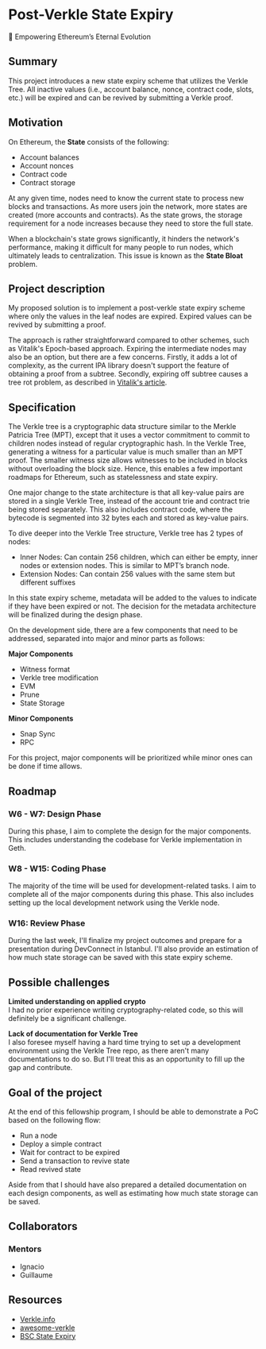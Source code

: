# Post-Verkle State Expiry
🧬 Empowering Ethereum’s Eternal Evolution

## Summary
This project introduces a new state expiry scheme that utilizes the Verkle Tree. All inactive values (i.e., account balance, nonce, contract code, slots, etc.) will be expired and can be revived by submitting a Verkle proof.

## Motivation

On Ethereum, the **State** consists of the following:

- Account balances
- Account nonces
- Contract code
- Contract storage

At any given time, nodes need to know the current state to process new blocks and transactions. As more users join the network, more states are created (more accounts and contracts). As the state grows, the storage requirement for a node increases because they need to store the full state.

When a blockchain's state grows significantly, it hinders the network's performance, making it difficult for many people to run nodes, which ultimately leads to centralization. This issue is known as the **State Bloat** problem.

## Project description

My proposed solution is to implement a post-verkle state expiry scheme where only the values in the leaf nodes are expired. Expired values can be revived by submitting a proof.

The approach is rather straightforward compared to other schemes, such as Vitalik's Epoch-based approach. Expiring the intermediate nodes may also be an option, but there are a few concerns. Firstly, it adds a lot of complexity, as the current IPA library doesn't support the feature of obtaining a proof from a subtree. Secondly, expiring off subtree causes a tree rot problem, as described in [Vitalik's article](https://hackmd.io/@vbuterin/state_size_management#Tree-rot).

## Specification

The Verkle tree is a cryptographic data structure similar to the Merkle Patricia Tree (MPT), except that it uses a vector commitment to commit to children nodes instead of regular cryptographic hash. In the Verkle Tree, generating a witness for a particular value is much smaller than an MPT proof. The smaller witness size allows witnesses to be included in blocks without overloading the block size. Hence, this enables a few important roadmaps for Ethereum, such as statelessness and state expiry.

One major change to the state architecture is that all key-value pairs are stored in a single Verkle Tree, instead of the account trie and contract trie being stored separately. This also includes contract code, where the bytecode is segmented into 32 bytes each and stored as key-value pairs.

To dive deeper into the Verkle Tree structure, Verkle tree has 2 types of nodes:

- Inner Nodes: Can contain 256 children, which can either be empty, inner nodes or extension nodes. This is similar to MPT’s branch node.
- Extension Nodes: Can contain 256 values with the same stem but different suffixes

In this state expiry scheme, metadata will be added to the values to indicate if they have been expired or not. The decision for the metadata architecture will be finalized during the design phase.

On the development side, there are a few components that need to be addressed, separated into major and minor parts as follows:

**Major Components**
- Witness format
- Verkle tree modification
- EVM
- Prune
- State Storage

**Minor Components**
- Snap Sync
- RPC

For this project, major components will be prioritized while minor ones can be done if time allows.

## Roadmap

### W6 - W7: Design Phase
During this phase, I aim to complete the design for the major components. This includes understanding the codebase for Verkle implementation in Geth.

### W8 - W15: Coding Phase
The majority of the time will be used for development-related tasks. I aim to complete all of the major components during this phase. This also includes setting up the local development network using the Verkle node.

### W16: Review Phase
During the last week, I'll finalize my project outcomes and prepare for a presentation during DevConnect in Istanbul. I'll also provide an estimation of how much state storage can be saved with this state expiry scheme.

## Possible challenges
**Limited understanding on applied crypto**  
I had no prior experience writing cryptography-related code, so this will definitely be a significant challenge.

**Lack of documentation for Verkle Tree**  
I also foresee myself having a hard time trying to set up a development environment using the Verkle Tree repo, as there aren't many documentations to do so. But I'll treat this as an opportunity to fill up the gap and contribute.

## Goal of the project
At the end of this fellowship program, I should be able to demonstrate a PoC based on the following flow:

- Run a node
- Deploy a simple contract
- Wait for contract to be expired
- Send a transaction to revive state
- Read revived state

Aside from that I should have also prepared a detailed documentation on each design components, as well as estimating how much state storage can be saved.

## Collaborators

### Mentors

- Ignacio
- Guillaume

## Resources
- [Verkle.info](http://verkle.info)
- [awesome-verkle](https://github.com/weiihann/awesome-verkle)
- [BSC State Expiry](https://forum.bnbchain.org/t/bep-idea-state-expiry-on-bnb-chain/646/6?u=0xbundler)